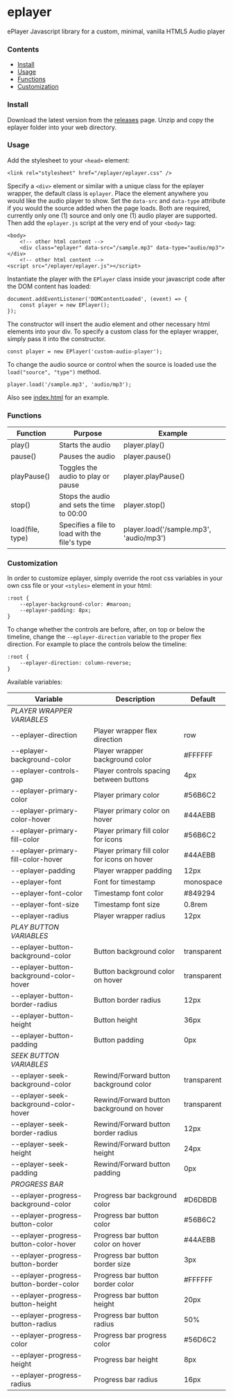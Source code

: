 # eplayer

ePlayer Javascript library for a custom, minimal, vanilla HTML5 Audio player

### Contents

- [Install](#install)
- [Usage](#usage)
- [Functions](#functions)
- [Customization](#customization)

### Install

Download the latest version from the [releases](https://git.aleyoscar.com/emet/eplayer/releases) page. Unzip and copy the eplayer folder into your web directory.

### Usage

Add the stylesheet to your `<head>` element:

```
<link rel="stylesheet" href="/eplayer/eplayer.css" />
```

Specify a `<div>` element or similar with a unique class for the eplayer wrapper, the default class is `eplayer`. Place the element anywhere you would like the audio player to show. Set the `data-src` and `data-type` attribute if you would the source added when the page loads. Both are required, currently only one (1) source and only one (1) audio player are supported. Then add the `eplayer.js` script at the very end of your `<body>` tag:

```
<body>
	<!-- other html content -->
	<div class="eplayer" data-src="/sample.mp3" data-type="audio/mp3"></div>
	<!-- other html content -->
<script src="/eplayer/eplayer.js"></script>
```

Instantiate the player with the `EPlayer` class inside your javascript code after the DOM content has loaded:

```
document.addEventListener('DOMContentLoaded', (event) => {
	const player = new EPlayer();
});
```

The constructor will insert the audio element and other necessary html elements into your div. To specify a custom class for the eplayer wrapper, simply pass it into the constructor.

```
const player = new EPlayer('custom-audio-player');
```

To change the audio source or control when the source is loaded use the `load("source", "type")` method.

```
player.load('/sample.mp3', 'audio/mp3');
```

Also see [index.html](https://git.aleyoscar.com/emet/eplayer/src/branch/main/index.html) for an example.

### Functions

| Function			| Purpose										| Example									|
| ---				| ---											| ---										|
| play()			| Starts the audio								| player.play()								|
| pause()			| Pauses the audio								| player.pause()							|
| playPause()		| Toggles the audio to play or pause			| player.playPause()						|
| stop()			| Stops the audio and sets the time to 00:00	| player.stop()								|
| load(file, type)	| Specifies a file to load with the file's type	| player.load('/sample.mp3', 'audio/mp3')	|

### Customization

In order to customize eplayer, simply override the root css variables in your own css file or your `<styles>` element in your html:

```
:root {
	--eplayer-background-color: #maroon;
	--eplayer-padding: 8px;
}
```

To change whether the controls are before, after, on top or below the timeline, change the `--eplayer-direction` variable to the proper flex direction. For example to place the controls below the timeline:

```
:root {
	--eplayer-direction: column-reverse;
}
```

Available variables:

| Variable									| Description									| Default			|
| ---										| ---					  						| ---				|
| *PLAYER WRAPPER VARIABLES*				| 												| 					|
| --eplayer-direction						| Player wrapper flex direction					| row				|
| --eplayer-background-color				| Player wrapper background color				| #FFFFFF			|
| --eplayer-controls-gap					| Player controls spacing between buttons		| 4px				|
| --eplayer-primary-color					| Player primary color							| #56B6C2			|
| --eplayer-primary-color-hover				| Player primary color on hover					| #44AEBB			|
| --eplayer-primary-fill-color				| Player primary fill color for icons			| #56B6C2			|
| --eplayer-primary-fill-color-hover		| Player primary fill color for icons on hover	| #44AEBB			|
| --eplayer-padding							| Player wrapper padding						| 12px				|
| --eplayer-font							| Font for timestamp							| monospace			|
| --eplayer-font-color						| Timestamp font color							| #849294			|
| --eplayer-font-size						| Timestamp font size							| 0.8rem			|
| --eplayer-radius							| Player wrapper radius	 						| 12px				|
| *PLAY BUTTON VARIABLES*					| 	   		  			 						| 					|
| --eplayer-button-background-color			| Button background color						| transparent		|
| --eplayer-button-background-color-hover	| Button background color on hover				| transparent		|
| --eplayer-button-border-radius			| Button border radius	   	  					| 12px				|
| --eplayer-button-height					| Button height 								| 36px				|
| --eplayer-button-padding					| Button padding								| 0px				|
| *SEEK BUTTON VARIABLES*					|												|					|
| --eplayer-seek-background-color			| Rewind/Forward button background color		| transparent		|
| --eplayer-seek-background-color-hover		| Rewind/Forward button background on hover		| transparent		|
| --eplayer-seek-border-radius				| Rewind/Forward button border radius			| 12px				|
| --eplayer-seek-height						| Rewind/Forward button height					| 24px				|
| --eplayer-seek-padding					| Rewind/Forward button padding					| 0px				|
| *PROGRESS BAR*							| 	   		  									| 					|
| --eplayer-progress-background-color		| Progress bar background color					| #D6DBDB			|
| --eplayer-progress-button-color			| Progress bar button color						| #56B6C2			|
| --eplayer-progress-button-color-hover		| Progress bar button color on hover			| #44AEBB			|
| --eplayer-progress-button-border			| Progress bar button border size				| 3px				|
| --eplayer-progress-button-border-color	| Progress bar button border color				| #FFFFFF			|
| --eplayer-progress-button-height			| Progress bar button height 					| 20px				|
| --eplayer-progress-button-radius			| Progress bar button radius					| 50%				|
| --eplayer-progress-color					| Progress bar progress color					| #56D6C2			|
| --eplayer-progress-height					| Progress bar height							| 8px				|
| --eplayer-progress-radius					| Progress bar radius							| 16px				|
